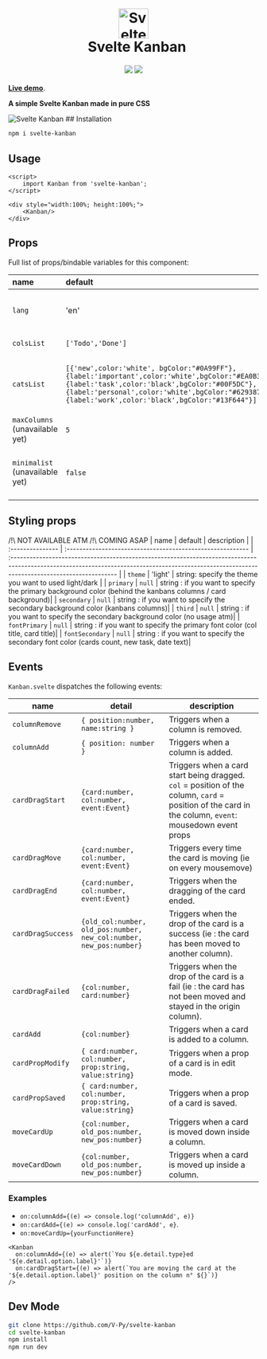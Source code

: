 <h1 align="center">
  <img src="https://raw.githubusercontent.com/V-Py/svelte-kanban/master/src/kanbanicon.png" alt="Svelte Kanban" height=60>
  <br>&ensp;Svelte Kanban
</h1>

<h4 align="center">
<a href="https://www.npmjs.com/package/svelte-kanban"><img src="https://img.shields.io/npm/v/svelte-kanban.svg"/></a>
<a href="https://opensource.org/licenses/MIT"><img src="https://img.shields.io/badge/License-MIT-blue.svg"/></a>
<!-- TODO POST IT ON MADE WITH SVELTE -->
<!-- <a href="https://madewithsvelte.com/p/svelte-tags-input/shield-link"><img src="https://madewithsvelte.com/storage/repo-shields/2151-shield.svg"/></a> -->
</h4>

<div class="hide-in-docs">

**[Live demo](https://kanban-demo.vercel.app/)**.

</div>

**A simple Svelte Kanban made in pure CSS**

<img src="https://raw.githubusercontent.com/V-Py/svelte-kanban/master/src/kanbancapture.png" alt="Svelte Kanban">
<slot />
## Installation

```sh
npm i svelte-kanban
```

## Usage

```svelte
<script>
    import Kanban from 'svelte-kanban';
</script>

<div style="width:100%; height:100%;">
    <Kanban/>
</div>
```

## Props

Full list of props/bindable variables for this component:

<div class="table">

<!-- prettier-ignore -->
| name             | default                                                    | description                                                                                                                                                                                    |
| :--------------- | :--------------------------------------------------------- | :--------------------------------------------------------------------------------------------------------------------------------------------------------------------------------------------- |
| `lang`        | 'en'                                              | String to specify the language of the kanban, only french and english supported atm (`en`/`fr`). |
| `colsList`   | `['Todo','Done']`                                                     | Array of string to define the default columns.|
| `catsList`      | `[{'new',color:'white', bgColor:"#0A99FF"},{label:'important',color:'white',bgColor:"#EA0B38"},{label:'task',color:'black',bgColor:"#00F5DC"},{label:'personal',color:'white',bgColor:"#629387"},{label:'work',color:'black',bgColor:"#13F644"}]` | Array of objects `(label:string, color:string, bgColor:string)`defining the categories available for the cards.|
| `maxColumns` (unavailable yet)  | `5` | Max number of columns the user can display on the kanban.|
| `minimalist`   (unavailable yet)| `false` | Boolean, if set to true, the card will be minimalist version with only a title and a delete button.|

</div>

## Styling props
 /!\ NOT AVAILABLE ATM /!\ COMING ASAP
| name             | default                                                    | description                                                                                                                                                                                    |
| :--------------- | :--------------------------------------------------------- | :--------------------------------------------------------------------------------------------------------------------------------------------------------------------------------------------- |
| `theme`        | 'light'                                              | string: specify the theme you want to used light/dark |
| `primary`   | `null`                                                     | string : if you want to specify the primary background color (behind the kanbans columns / card background)|
| `secondary`   | `null` | string : if you want to specify the secondary background color (kanbans columns)|
| `third`   | `null` | string : if you want to specify the secondary background color (no usage atm)|
| `fontPrimary`   | `null` | string : if you want to specify the primary font color (col title, card title)|
| `fontSecondary`   | `null` | string : if you want to specify the secondary font color (cards count, new task, date text)|
## Events

`Kanban.svelte` dispatches the following events:

| name        | detail                                                                              | description                                                                                                                         |
| ----------- | ----------------------------------------------------------------------------------- | ----------------------------------------------------------------------------------------------------------------------------------- |
| `columnRemove`       | `{ position:number, name:string }`                                                                | Triggers when a column is removed.                                                                                            |
| `columnAdd`    | `{ position: number }`                                                                | Triggers when a column is added.                                                     |
| `cardDragStart` | `{card:number, col:number, event:Event}`                                                                 | Triggers when a card start being dragged. `col` = position of the column, `card` = position of the card in the column, `event`: mousedown event props |
| `cardDragMove`    | `{card:number, col:number, event:Event}` | Triggers every time the card is moving (ie on every mousemove)                                              |
| `cardDragEnd`      |`{card:number, col:number, event:Event}`| Triggers when the dragging of the card ended.|
| `cardDragSuccess`      |`{old_col:number, old_pos:number, new_col:number, new_pos:number}`| Triggers when the drop of the card is a success (ie : the card has been moved to another column).|
| `cardDragFailed`      |`{col:number, card:number}`| Triggers when the drop of the card is a fail (ie : the card has not been moved and stayed in the origin column).|
| `cardAdd`      |`{col:number}`| Triggers when a card is added to a column.|
| `cardPropModify`      |`{ card:number, col:number, prop:string, value:string}`| Triggers when a prop of a card is in edit mode.|
| `cardPropSaved`      |`{ card:number, col:number, prop:string, value:string}`| Triggers when a prop of a card is saved.|
| `moveCardUp`      |`{col:number, old_pos:number, new_pos:number}`| Triggers when a card is moved down inside a column.|
| `moveCardDown`      |`{col:number, old_pos:number, new_pos:number}`| Triggers when a card is moved up inside a column.|
### Examples

<!-- prettier-ignore -->
- `on:columnAdd={(e) => console.log('columnAdd', e)}`
- `on:cardAdd={(e) => console.log('cardAdd', e}`.
- `on:moveCardUp={yourFunctionHere}`

```svelte
<Kanban
  on:columnAdd={(e) => alert(`You ${e.detail.type}ed '${e.detail.option.label}'`)}
  on:cardDragStart={(e) => alert(`You are moving the card at the '${e.detail.option.label}' position on the column n° ${}`)}
/>
```

## Dev Mode

```sh
git clone https://github.com/V-Py/svelte-kanban
cd svelte-kanban
npm install
npm run dev
```